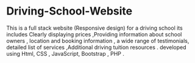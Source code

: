 # Driving-School-Website
This is a full stack website (Responsive design) for a driving school its includes Clearly displaying prices ,Providing information about school owners , location and booking information , a wide range of testimonials, detailed list of services ,Additional driving tuition resources . developed using Html, CSS , JavaScript, Bootstrap , PHP . 
